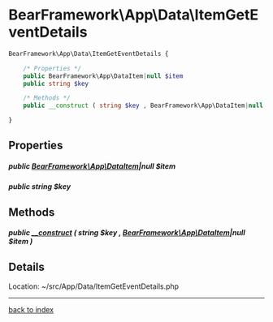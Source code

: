 # BearFramework\App\Data\ItemGetEventDetails

```php
BearFramework\App\Data\ItemGetEventDetails {

	/* Properties */
	public BearFramework\App\DataItem|null $item
	public string $key

	/* Methods */
	public __construct ( string $key , BearFramework\App\DataItem|null $item )

}
```

## Properties

##### public [BearFramework\App\DataItem](bearframework.app.dataitem.class.md)|null $item

##### public string $key

## Methods

##### public [__construct](bearframework.app.data.itemgeteventdetails.__construct.method.md) ( string $key , [BearFramework\App\DataItem](bearframework.app.dataitem.class.md)|null $item )

## Details

Location: ~/src/App/Data/ItemGetEventDetails.php

---

[back to index](index.md)

